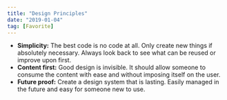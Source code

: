 ```yaml
---
title: "Design Principles"
date: "2019-01-04"
tag: [Favorite]
---
```


- **Simplicity:** The best code is no code at all. Only create new things if absolutely necessary. Always look back to see what can be reused or improve upon first.
- **Content first:** Good design is invisible. It should allow someone to consume the content with ease and without imposing itself on the user.
- **Future proof:** Create a design system that is lasting. Easily managed in the future and easy for someone new to use.
